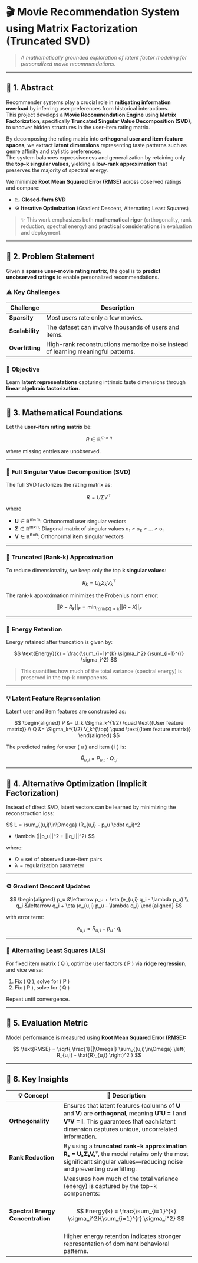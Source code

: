 # 🎬 **Movie Recommendation System using Matrix Factorization (Truncated SVD)**  

> _A mathematically grounded exploration of latent factor modeling for personalized movie recommendations._

---

## 🧩 **1. Abstract**

Recommender systems play a crucial role in **mitigating information overload** by inferring user preferences from historical interactions.  
This project develops a **Movie Recommendation Engine** using **Matrix Factorization**, specifically **Truncated Singular Value Decomposition (SVD)**, to uncover hidden structures in the user–item rating matrix.

By decomposing the rating matrix into **orthogonal user and item feature spaces**, we extract **latent dimensions** representing taste patterns such as genre affinity and stylistic preferences.  
The system balances expressiveness and generalization by retaining only the **top-k singular values**, yielding a **low-rank approximation** that preserves the majority of spectral energy.

We minimize **Root Mean Squared Error (RMSE)** across observed ratings and compare:
- 📉 **Closed-form SVD**
- ⚙️ **Iterative Optimization** (Gradient Descent, Alternating Least Squares)

> ✨ This work emphasizes both **mathematical rigor** (orthogonality, rank reduction, spectral energy) and **practical considerations** in evaluation and deployment.

---

## 🎯 **2. Problem Statement**

Given a **sparse user–movie rating matrix**, the goal is to **predict unobserved ratings** to enable personalized recommendations.

### ⚠️ Key Challenges
| Challenge | Description |
|------------|-------------|
| **Sparsity** | Most users rate only a few movies. |
| **Scalability** | The dataset can involve thousands of users and items. |
| **Overfitting** | High-rank reconstructions memorize noise instead of learning meaningful patterns. |

### 🧠 **Objective**
Learn **latent representations** capturing intrinsic taste dimensions through **linear algebraic factorization**.

---

## 🧮 **3. Mathematical Foundations**

Let the **user–item rating matrix** be:

$$
R \in \mathbb{R}^{m \times n}
$$

where missing entries are unobserved.

---
### 🧱 **Full Singular Value Decomposition (SVD)**

The full SVD factorizes the rating matrix as:

$$
R = U \Sigma V^{\top}
$$

where  


- **U** ∈ ℝ<sup>m×m</sup>: Orthonormal user singular vectors  
- **Σ** ∈ ℝ<sup>m×n</sup>: Diagonal matrix of singular values σ₁ ≥ σ₂ ≥ … ≥ σᵣ  
- **V** ∈ ℝ<sup>n×n</sup>: Orthonormal item singular vectors  

---

### 🔹 **Truncated (Rank-k) Approximation**

To reduce dimensionality, we keep only the top **k singular values**:

$$
R_k = U_k \Sigma_k V_k^{T}
$$

The rank-k approximation minimizes the Frobenius norm error:

$$
|| R - R_k ||_F = \min_{rank(X)=k} || R - X ||_F
$$

---

### 🧾 **Energy Retention**

Energy retained after truncation is given by:

$$
\text{Energy}(k) = 
\frac{\sum_{i=1}^{k} \sigma_i^2}
{\sum_{i=1}^{r} \sigma_i^2}
$$

> This quantifies how much of the total variance (spectral energy) is preserved in the top-k components.

---

### 💡 **Latent Feature Representation**

Latent user and item features are constructed as:

$$
\begin{aligned}
P &= U_k \Sigma_k^{1/2} \quad \text{(User feature matrix)} \\
Q &= \Sigma_k^{1/2} V_k^{\top} \quad \text{(Item feature matrix)}
\end{aligned}
$$

The predicted rating for user \( u \) and item \( i \) is:

$$
\hat{R}_{u,i} = P_{u,:} \cdot Q_{:,i}
$$

---

## 🔁 **4. Alternative Optimization (Implicit Factorization)**

Instead of direct SVD, latent vectors can be learned by minimizing the reconstruction loss:

$$
L = 
\sum_{(u,i)\in\Omega} (R_{u,i} - p_u \cdot q_i)^2 
+ \lambda (||p_u||^2 + ||q_i||^2)
$$

where:
- Ω = set of observed user–item pairs  
- λ = regularization parameter  

---

### ⚙️ **Gradient Descent Updates**

$$
\begin{aligned}
p_u &\leftarrow p_u + \eta (e_{u,i} q_i - \lambda p_u) \\
q_i &\leftarrow q_i + \eta (e_{u,i} p_u - \lambda q_i)
\end{aligned}
$$

with error term:

$$
e_{u,i} = R_{u,i} - p_u \cdot q_i
$$

---

### 🔄 **Alternating Least Squares (ALS)**

For fixed item matrix \( Q \), optimize user factors \( P \) via **ridge regression**, and vice versa:

1. Fix \( Q \), solve for \( P \)  
2. Fix \( P \), solve for \( Q \)  

Repeat until convergence.

---

## 🧪 **5. Evaluation Metric**

Model performance is measured using **Root Mean Squared Error (RMSE):**

$$
\text{RMSE} = 
\sqrt{
\frac{1}{|\Omega|}
\sum_{(u,i)\in\Omega}
\left( R_{u,i} - \hat{R}_{u,i} \right)^2
}
$$

---
## 🧭 **6. Key Insights**

| 💡 **Concept** | 🧮 **Description** |
|----------------|--------------------|
| **Orthogonality** | Ensures that latent features (columns of **U** and **V**) are **orthogonal**, meaning **UᵀU = I** and **VᵀV = I**. This guarantees that each latent dimension captures unique, uncorrelated information. |
| **Rank Reduction** | By using a **truncated rank-k approximation** **Rₖ = UₖΣₖVₖᵀ**, the model retains only the most significant singular values—reducing noise and preventing overfitting. |
| **Spectral Energy Concentration** | Measures how much of the total variance (energy) is captured by the top-k components:<br><br> $$ Energy(k) = \frac{\sum_{i=1}^{k} \sigma_i^2}{\sum_{i=1}^{r} \sigma_i^2} $$ <br>Higher energy retention indicates stronger representation of dominant behavioral patterns. |


